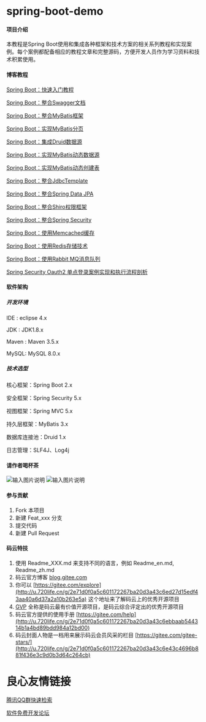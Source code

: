 # spring-boot-demo

#### 项目介绍
本教程是Spring Boot使用和集成各种框架和技术方案的相关系列教程和实现案例。每个案例都配备相应的教程文章和完整源码，方便开发人员作为学习资料和技术积累使用。

#### 博客教程

[Spring Boot：快速入门教程](http://u.720life.cn/g/3e44a884c1d792dd0ec1ac531ed36da996b91b0325caa5c2c24a546716212de63a5059d7e25c80c51f178da3cf6fc45f5be6b07a63105ad481d07df5d7651f50) 

[Spring Boot：整合Swagger文档](http://u.720life.cn/g/3e44a884c1d792dd0ec1ac531ed36da996b91b0325caa5c2c24a546716212de6408b25edb783feb129e90cffd9b0e8b23ab1475c0f4b0b6e182756976f38f7ee) 

[Spring Boot：整合MyBatis框架](http://u.720life.cn/g/3e44a884c1d792dd0ec1ac531ed36da996b91b0325caa5c2c24a546716212de6744ed2e973e6320ec496a16477e6ae1dcec34c45722c7f691a31f8f5c49a39dc) 

[Spring Boot：实现MyBatis分页](http://u.720life.cn/g/3e44a884c1d792dd0ec1ac531ed36da996b91b0325caa5c2c24a546716212de65885784790a482aac06f16aa031dd1b4aff7d672fec4acb220b2d5b7e14c8106) 

[Spring Boot：集成Druid数据源](http://u.720life.cn/g/3e44a884c1d792dd0ec1ac531ed36da996b91b0325caa5c2c24a546716212de6049b6972b7ce0f56f14b5536e17a95e2e9378e8ed8c97ea1086a9b62a701dc86) 

[Spring Boot：实现MyBatis动态数据源](http://u.720life.cn/g/3e44a884c1d792dd0ec1ac531ed36da996b91b0325caa5c2c24a546716212de6d62382d4cb8c55d7cb0f0c6fb2e6848321d5b93a53d9f73660f614226c68394d) 

[Spring Boot：实现MyBatis动态创建表](http://u.720life.cn/g/3e44a884c1d792dd0ec1ac531ed36da996b91b0325caa5c2c24a546716212de6c3fb929cba1ef895f41a21dc92fae9b2a139316cfc8631ff5b06b7c0ef7a1beb) 

[Spring Boot：整合JdbcTemplate](http://u.720life.cn/g/3e44a884c1d792dd0ec1ac531ed36da996b91b0325caa5c2c24a546716212de64bfcb83335af97926442766e18f0385b8338fe0aa50f410139d56227890b6026) 

[Spring Boot：整合Spring Data JPA](http://u.720life.cn/g/3e44a884c1d792dd0ec1ac531ed36da996b91b0325caa5c2c24a546716212de65533cad7e63fc4c445747b1eb9183aec96612594e7027b46daec2527a9a4beef) 

[Spring Boot：整合Shiro权限框架](http://u.720life.cn/g/3e44a884c1d792dd0ec1ac531ed36da996b91b0325caa5c2c24a546716212de6b34437243d6e4873f25af1e4840451402882e2b62a39148e823e82a8689fdd02) 

[Spring Boot：整合Spring Security](http://u.720life.cn/g/3e44a884c1d792dd0ec1ac531ed36da996b91b0325caa5c2c24a546716212de6b16e31fc935815d19b1794c5304b4e6549fa91a31a0e1cd00e07118439c07e29) 

[Spring Boot：使用Memcached缓存](http://u.720life.cn/g/3e44a884c1d792dd0ec1ac531ed36da996b91b0325caa5c2c24a546716212de6a4ec1a5186a09d72e8300b8c8e5f2b8419c374dd8ef814e7080b64d4982d36a0) 

[Spring Boot：使用Redis存储技术](http://u.720life.cn/g/3e44a884c1d792dd0ec1ac531ed36da996b91b0325caa5c2c24a546716212de683e04753b8135f23fbc337c60ffa97ef7fea0af8d97ffbbd3b1df5a9857c341c) 

[Spring Boot：使用Rabbit MQ消息队列](http://u.720life.cn/g/3e44a884c1d792dd0ec1ac531ed36da996b91b0325caa5c2c24a546716212de6f6395b80730c5a91857da8540f156f55c139c13f11e42340b19a1a9004e37192) 

[Spring Security Oauth2 单点登录案例实现和执行流程剖析](http://u.720life.cn/g/3e44a884c1d792dd0ec1ac531ed36da996b91b0325caa5c2c24a546716212de69ffe69db6c2ebb9f589d7d7e1571e4a3c6c6e82777a542aef0d1858706194cb7) 


#### 软件架构

##### 开发环境

IDE : eclipse 4.x

JDK : JDK1.8.x

Maven : Maven 3.5.x

MySQL: MySQL 8.0.x

##### 技术选型

核心框架：Spring Boot 2.x

安全框架：Spring Security 5.x

视图框架：Spring MVC 5.x

持久层框架：MyBatis 3.x

数据库连接池：Druid 1.x

日志管理：SLF4J、Log4j

#### 请作者喝杯茶

![输入图片说明](https://images.gitee.com/uploads/images/2019/0917/115411_f1d433c3_645970.png "wx_samll.png")
![输入图片说明](https://images.gitee.com/uploads/images/2019/0917/115402_b3a16f74_645970.jpeg "zfb_small.jpg")

#### 参与贡献

1. Fork 本项目
2. 新建 Feat_xxx 分支
3. 提交代码
4. 新建 Pull Request


#### 码云特技

1. 使用 Readme\_XXX.md 来支持不同的语言，例如 Readme\_en.md, Readme\_zh.md
2. 码云官方博客 [blog.gitee.com](http://u.720life.cn/g/4d9d51ba66eeb41dfb9759648c593bf554785fd0e6ab49d2f13e98afcb69bbc7) 
3. 你可以 [https://gitee.com/explore](http://u.720life.cn/g/2e71d0f0a5c601172267ba20d3a43c6ed27d15edf43aa40a6d37a2a10b263e5a)  这个地址来了解码云上的优秀开源项目
4. [GVP](http://u.720life.cn/g/2e71d0f0a5c601172267ba20d3a43c6eb5ad9b84ebe402667383e4a11c785b2d)  全称是码云最有价值开源项目，是码云综合评定出的优秀开源项目
5. 码云官方提供的使用手册 [https://gitee.com/help](http://u.720life.cn/g/2e71d0f0a5c601172267ba20d3a43c6ebbaab544314b1a4bd89bdd984a12bd00) 
6. 码云封面人物是一档用来展示码云会员风采的栏目 [https://gitee.com/gitee-stars/](http://u.720life.cn/g/2e71d0f0a5c601172267ba20d3a43c6e43c4696b881f436e3c9d0b3d64c264cb) 


 # 良心友情链接

[腾讯QQ群快速检索](http://u.720life.cn/s/8cf73f7c)

[软件免费开发论坛](http://u.720life.cn/s/bbb01dc0)